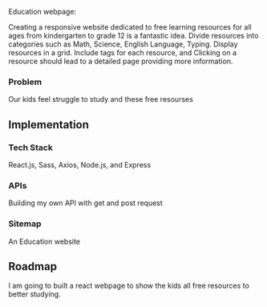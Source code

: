 Education webpage:

Creating a responsive website dedicated to free learning resources for all ages from kindergarten to grade 12 is a fantastic idea.
Divide resources into categories such as Math, Science, English Language, Typing. Display resources in a grid. Include tags for each resource, and Clicking on a resource should lead to a detailed page providing more information.

### Problem
Our kids feel struggle to study and these free resourses 


## Implementation

### Tech Stack

React.js,
Sass,
Axios,
Node.js, and Express

### APIs

Building my own API with get and post request

### Sitemap
An Education website


## Roadmap
I am going to built a react webpage to show the kids all free resources to better studying.
